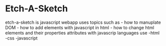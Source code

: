 # Etch-A-Sketch
etch-a-sketch is javascript webapp uses topics such as 
    - how to manuplate DOM
    - how to add elements with javascript in html
    - how to change html elements and their properties attributes with javascrip
languages use
    -html
    -css
    -javascript
    